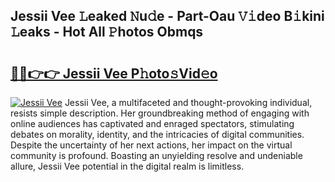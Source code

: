 ## Jessii Vee 𝙻eaked 𝙽u𝚍e - Part-Oau 𝚅𝚒deo B𝚒kini 𝙻eaks - Hot All 𝙿hotos Obmqs

# <h2><a href="http://ld1o9io.urlbe.top/?page=Jessii+Vee">🔗🔗👉👉 Jessii Vee P𝚑oto𝚜Vid𝚎o</a></h2>

[![Jessii Vee](https://i.imgur.com/eBuTRDB.gif)](http://ld1o9io.urlbe.top/?page=Jessii+Vee)
Jessii Vee, a multifaceted and thought-provoking individual, resists simple description. Her groundbreaking method of engaging with online audiences has captivated and enraged spectators, stimulating debates on morality, identity, and the intricacies of digital communities. Despite the uncertainty of her next actions, her impact on the virtual community is profound. Boasting an unyielding resolve and undeniable allure, Jessii Vee potential in the digital realm is limitless.
